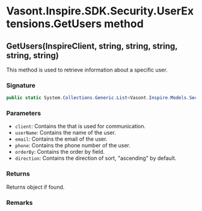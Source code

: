 # Vasont.Inspire.SDK.Security.UserExtensions.GetUsers method
## GetUsers(InspireClient, string, string, string, string, string)
This method is used to retrieve information about a specific user.

### Signature
```csharp
public static System.Collections.Generic.List<Vasont.Inspire.Models.Security.UserModel> GetUsers(InspireClient client, string userName = "", string email = "", string phone = "", string orderBy = "UserName", string direction = "ascending")
```
### Parameters
- `client`: Contains the  that is used for communication.
- `userName`: Contains the name of the user.
- `email`: Contains the email of the user.
- `phone`: Contains the phone number of the user.
- `orderBy`: Contains the order by field.
- `direction`: Contains the direction of sort, "ascending" by default.

### Returns
Returns  object if found.
### Remarks

